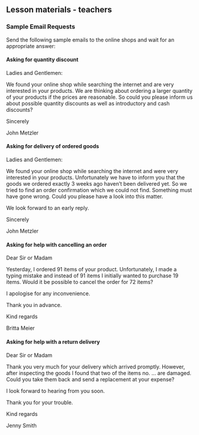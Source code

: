 ## Lesson materials - teachers

### Sample Email Requests

Send the following sample emails to the online shops and wait for an appropriate answer:

#### **Asking for quantity discount**

Ladies and Gentlemen:

We found your online shop while searching the internet and are very interested in your products. We are thinking about ordering a larger quantity of your products if the prices are reasonable. So could you please inform us about possible quantity discounts as well as introductory and cash discounts?

Sincerely

John Metzler

#### **Asking for delivery of ordered goods**

Ladies and Gentlemen:

We found your online shop while searching the internet and were very interested in your products. Unfortunately we have to inform you that the goods we ordered exactly 3 weeks ago haven’t been delivered yet. So we tried to find an order confirmation which we could not find. Something must have gone wrong. Could you please have a look into this matter.

We look forward to an early reply.

Sincerely

John Metzler

#### Asking for help with cancelling an order

Dear Sir or Madam

Yesterday, I ordered 91 items of your product. Unfortunately, I made a typing mistake and instead of 91 items I initially wanted to purchase 19 items. Would it be possible to cancel the order for 72 items?

I apologise for any inconvenience.

Thank you in advance.

Kind regards

Britta Meier

#### Asking for help with a return delivery

Dear Sir or Madam

Thank you very much for your delivery which arrived promptly. However, after inspecting the goods I found that two of the items no. ... are damaged. Could you take them back and send a replacement at your expense?

I look forward to hearing from you soon.

Thank you for your trouble.

Kind regards

Jenny Smith

